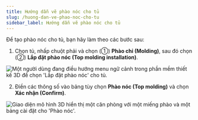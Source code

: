 ```yaml
---
title: Hướng dẫn vẽ phào nóc cho tủ
slug: /huong-dan-ve-phao-noc-cho-tu
sidebar_label: Hướng dẫn vẽ phào nóc cho tủ
---
```


Để tạo phào nóc cho tủ, bạn hãy làm theo các bước sau:

1. Chọn tủ, nhấp chuột phải và chọn (①) **Phào chỉ (Molding)**, sau đó chọn (②) **Lắp đặt phào nóc (Top molding installation)**.

![Một người dùng đang điều hướng menu ngữ cảnh trong phần mềm thiết kế 3D để chọn 'Lắp đặt phào nóc' cho tủ.](https://storage.googleapis.com/jegavn_kb/image_jegavn/409.1.jpg)

2. Điền các thông số vào bảng tùy chọn **Phào nóc (Top molding)** và chọn **Xác nhận (Confirm)**.

![Giao diện mô hình 3D hiển thị một căn phòng với một miếng phào và một bảng cài đặt cho 'Phào nóc'.](https://storage.googleapis.com/jegavn_kb/image_jegavn/409.2.jpg)